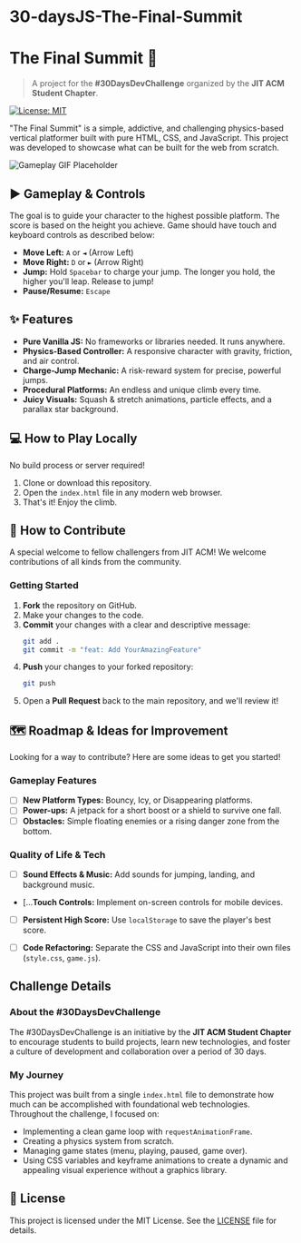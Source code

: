 # 30-daysJS-The-Final-Summit
# The Final Summit 🚀

> A project for the **#30DaysDevChallenge** organized by the **JIT ACM Student Chapter**.

[![License: MIT](https://img.shields.io/badge/License-MIT-yellow.svg)](https://opensource.org/licenses/MIT)

"The Final Summit" is a simple, addictive, and challenging physics-based vertical platformer built with pure HTML, CSS, and JavaScript. This project was developed to showcase what can be built for the web from scratch.

![Gameplay GIF Placeholder](https://user-images.githubusercontent.com/10113869/203649068-0a486a47-3a68-4a53-8181-e24c3116a309.png)


## ► Gameplay & Controls

The goal is to guide your character to the highest possible platform. The score is based on the height you achieve.
Game should have touch and keyboard controls as described below:
* **Move Left:** `A` or `◄` (Arrow Left)
* **Move Right:** `D` or `►` (Arrow Right)
* **Jump:** Hold `Spacebar` to charge your jump. The longer you hold, the higher you'll leap. Release to jump!
* **Pause/Resume:** `Escape`

## ✨ Features

* **Pure Vanilla JS:** No frameworks or libraries needed. It runs anywhere.
* **Physics-Based Controller:** A responsive character with gravity, friction, and air control.
* **Charge-Jump Mechanic:** A risk-reward system for precise, powerful jumps.
* **Procedural Platforms:** An endless and unique climb every time.
* **Juicy Visuals:** Squash & stretch animations, particle effects, and a parallax star background.

## 💻 How to Play Locally

No build process or server required!

1.  Clone or download this repository.
2.  Open the `index.html` file in any modern web browser.
3.  That's it! Enjoy the climb.

## 🤝 How to Contribute

A special welcome to fellow challengers from JIT ACM! We welcome contributions of all kinds from the community.

### Getting Started

1.  **Fork** the repository on GitHub.
2.  Make your changes to the code.
3.  **Commit** your changes with a clear and descriptive message:
    ```bash
    git add .
    git commit -m "feat: Add YourAmazingFeature"
    ```
4.  **Push** your changes to your forked repository:
    ```bash
    git push 
    ```
5.  Open a **Pull Request** back to the main repository, and we'll review it!


## 🗺️ Roadmap & Ideas for Improvement

Looking for a way to contribute? Here are some ideas to get you started!

### Gameplay Features
* [ ] **New Platform Types:** Bouncy, Icy, or Disappearing platforms.
* [ ] **Power-ups:** A jetpack for a short boost or a shield to survive one fall.
* [ ] **Obstacles:** Simple floating enemies or a rising danger zone from the bottom.

### Quality of Life & Tech
* [ ] **Sound Effects & Music:** Add sounds for jumping, landing, and background music.
* [...**Touch Controls:** Implement on-screen controls for mobile devices.
* [ ] **Persistent High Score:** Use `localStorage` to save the player's best score.
* [ ] **Code Refactoring:** Separate the CSS and JavaScript into their own files (`style.css`, `game.js`).


##  Challenge Details

### About the #30DaysDevChallenge

The #30DaysDevChallenge is an initiative by the **JIT ACM Student Chapter** to encourage students to build projects, learn new technologies, and foster a culture of development and collaboration over a period of 30 days.

### My Journey

This project was built from a single `index.html` file to demonstrate how much can be accomplished with foundational web technologies. Throughout the challenge, I focused on:
* Implementing a clean game loop with `requestAnimationFrame`.
* Creating a physics system from scratch.
* Managing game states (menu, playing, paused, game over).
* Using CSS variables and keyframe animations to create a dynamic and appealing visual experience without a graphics library.


## 📜 License

This project is licensed under the MIT License. See the [LICENSE](LICENSE) file for details.
